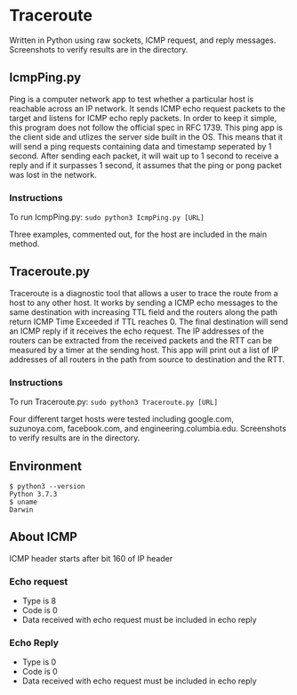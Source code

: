 # Traceroute
Written in Python using raw sockets, ICMP request, and reply messages.
<br>
Screenshots to verify results are in the directory.

## IcmpPing.py
Ping is a computer network app to test whether a particular host is reachable across an IP network. It sends ICMP echo request packets to the target and listens for ICMP echo reply packets. 
In order to keep it simple, this program does not follow the official spec in RFC 1739. 
This ping app is the client side and utlizes the server side built in the OS. This means that it will send a ping requests containing data and timestamp seperated by 1 second. After sending each packet, it will wait up to 1 second to receive a reply and if it surpasses 1 second, it assumes that the ping or pong packet was lost in the network. 

### Instructions
To run IcmpPing.py: `sudo python3 IcmpPing.py [URL]`

Three examples, commented out, for the host are included in the main method.

## Traceroute.py
Traceroute is a diagnostic tool that allows a user to trace the route from a host to any other host. It works by sending a ICMP echo messages to the same destination with increasing TTL field and the routers along the path return ICMP Time Exceeded if TTL reaches 0. The final destination will send an ICMP reply if it receives the echo request. The IP addresses of the routers can be extracted from the received packets and the RTT can be measured by a timer at the sending host.
This app will print out a list of IP addresses of all routers in the path from source to destination and the RTT.

### Instructions
To run Traceroute.py: `sudo python3 Traceroute.py [URL]`

Four different target hosts were tested including google.com, suzunoya.com,
facebook.com, and engineering.columbia.edu.
Screenshots to verify results are in the directory.

## Environment
```
$ python3 --version
Python 3.7.3
$ uname
Darwin
```

## About ICMP
ICMP header starts after bit 160 of IP header

### Echo request
- Type is 8
- Code is 0
- Data received with echo request must be included in echo reply

### Echo Reply
- Type is 0
- Code is 0 
- Data received with echo request must be included in echo reply
